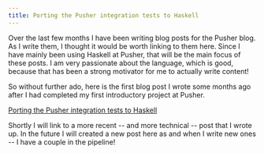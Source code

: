 ```yaml
---
title: Porting the Pusher integration tests to Haskell
---
```


Over the last few months I have been writing blog posts for the Pusher blog. As I write them, I thought it would be worth linking to them here. Since I have mainly been using Haskell at Pusher, that will be the main focus of these posts. I am very passionate about the language, which is good, because that has been a strong motivator for me to actually write content!

So without further ado, here is the first blog post I wrote some months ago after I had completed my first introductory project at Pusher.

[Porting the Pusher integration tests to Haskell](https://blog.pusher.com/porting-the-pusher-integration-tests-to-haskell/)

Shortly I will link to a more recent -- and more technical -- post that I wrote up. In the future I will created a new post here as and when I write new ones -- I have a couple in the pipeline!
